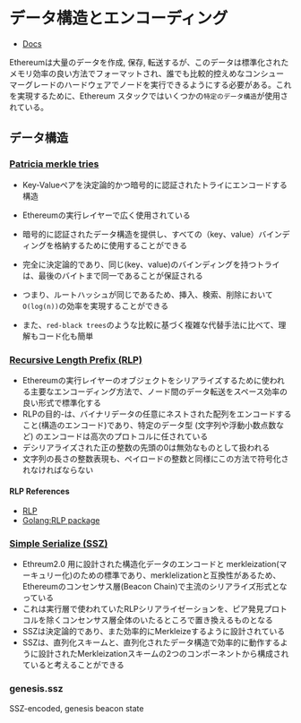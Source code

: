 # データ構造とエンコーディング

- [Docs](https://ethereum.org/en/developers/docs/data-structures-and-encoding/)

Ethereumは大量のデータを作成, 保存, 転送するが、このデータは標準化されたメモリ効率の良い方法でフォーマットされ、誰でも比較的控えめなコンシューマーグレードのハードウェアでノードを実行できるようにする必要がある。これを実現するために、Ethereum スタックではいくつかの`特定のデータ構造`が使用されている。

## データ構造

### [Patricia merkle tries](https://ethereum.org/en/developers/docs/data-structures-and-encoding/patricia-merkle-trie/)

- Key-Valueペアを決定論的かつ暗号的に認証されたトライにエンコードする構造
- Ethereumの実行レイヤーで広く使用されている

- 暗号的に認証されたデータ構造を提供し、すべての（key、value）バインディングを格納するために使用することができる
- 完全に決定論的であり、同じ(key、value)のバインディングを持つトライは、最後のバイトまで同一であることが保証される
- つまり、ルートハッシュが同じであるため、挿入、検索、削除において`O(log(n))`の効率を実現することができる
- また、`red-black trees`のような比較に基づく複雑な代替手法に比べて、理解もコード化も簡単

### [Recursive Length Prefix (RLP)](https://ethereum.org/en/developers/docs/data-structures-and-encoding/rlp/)

- Ethereumの実行レイヤーのオブジェクトをシリアライズするために使われる主要なエンコーディング方法で、ノード間のデータ転送をスペース効率の良い形式で標準化する
- RLPの目的-は、バイナリデータの任意にネストされた配列をエンコードすること(構造のエンコード)であり、特定のデータ型 (文字列や浮動小数点数など) のエンコードは高次のプロトコルに任されている
- デシリアライズされた正の整数の先頭の0は無効なものとして扱われる
- 文字列の長さの整数表現も、ペイロードの整数と同様にこの方法で符号化されなければならない

#### RLP References

- [RLP](https://github.com/ethereum/wiki/wiki/%5BJapanese%5D-RLP)
- [Golang:RLP package](https://github.com/ethereum/go-ethereum/blob/master/rlp/encode.go)

### [Simple Serialize (SSZ)](https://ethereum.org/en/developers/docs/data-structures-and-encoding/ssz/)

- Ethreum2.0 用に設計された構造化データのエンコードと merkleization(マーキュリー化)のための標準であり、merklelizationと互換性があるため、Ethereumのコンセンサス層(Beacon Chain)で主流のシリアライズ形式となっている
- これは実行層で使われていたRLPシリアライゼーションを、ピア発見プロトコルを除くコンセンサス層全体のいたるところで置き換えるものとなる
- SSZは決定論的であり、また効率的にMerkleizeするように設計されている
- SSZは、直列化スキームと、直列化されたデータ構造で効率的に動作するように設計されたMerkleizationスキームの2つのコンポーネントから構成されていると考えることができる

### genesis.ssz

SSZ-encoded, genesis beacon state
